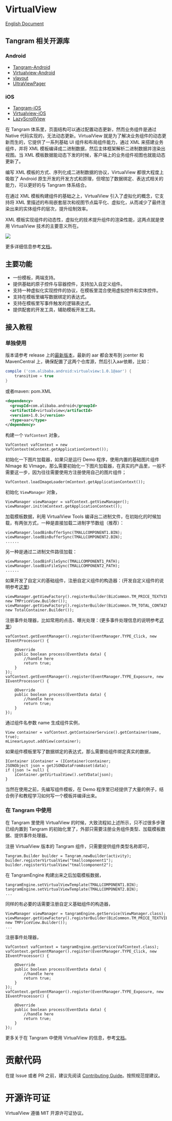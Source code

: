 # VirtualView

[English Document](README.md)

## Tangram 相关开源库

### Android

+ [Tangram-Android](https://github.com/alibaba/Tangram-Android)
+ [Virtualview-Android](https://github.com/alibaba/Virtualview-Android)
+ [vlayout](https://github.com/alibaba/vlayout)
+ [UltraViewPager](https://github.com/alibaba/UltraViewPager)

### iOS

+ [Tangram-iOS](https://github.com/alibaba/Tangram-iOS)
+ [Virtualview-iOS](https://github.com/alibaba/VirtualView-iOS)
+ [LazyScrollView](https://github.com/alibaba/lazyscrollview)

在 Tangram 体系里，页面结构可以通过配置动态更新，然而业务组件是通过 Native 代码实现的，无法动态更新。VirtualView 就是为了解决业务组件的动态更新而生的，它提供了一系列基础 UI 组件和布局组件能力，通过 XML 来搭建业务组件，并将 XML 模板编译成二进制数据，然后主体框架解析二进制数据并渲染出视图。当 XML 模板数据能动态下发的时候，客户端上的业务组件视图也就能动态更新了。

编写 XML 模板的方式、序列化成二进制数据的协议，VirtualView 都很大程度上吸取了 Android 原生开发的开发方式和原理，但增加了数据绑定、表达式相关的能力，可以更好的与 Tangram 体系结合。

在通过 XML 模板构建组件的基础之上，VirtualView 引入了虚拟化的概念，它支持将 XML 里描述的布局嵌套层次和视图节点扁平化、虚拟化，从而减少了最终渲染出来的实体组件的层次，提升绘制效率。

XML 模板实现组件的动态性，虚拟化的技术提升组件的渲染性能，这两点就是使用 VirtualView 技术的主要意义所在。

![](https://github.com/alibaba/VirtualView-iOS/raw/master/README/feature.png)

更多详细信息参考[文档](http://tangram.pingguohe.net/docs/virtualview/about-virtualview)。

## 主要功能

+ 一份模板，两端支持。
+ 提供基础的原子控件与容器控件，支持加入自定义组件。
+ 支持一种虚拟化实现控件的协议，在模板里混合使用虚拟控件和实体控件。
+ 支持在模板里编写数据绑定的表达式。
+ 支持在模板里写事件触发的逻辑表达式。
+ 提供配套的开发工具，辅助模板开发工具。

## 接入教程

### 单独使用

版本请参考 release 上的[最新版本](https://github.com/alibaba/Virtualview-Android/releases)，最新的 aar 都会发布到 jcenter 和 MavenCentral 上，确保配置了这两个仓库源，然后引入aar依赖，比如：

``` gradle
compile ('com.alibaba.android:virtualview:1.0.1@aar') {
	transitive = true
}
```

或者maven:
pom.XML
``` XML
<dependency>
  <groupId>com.alibaba.android</groupId>
  <artifactId>virtualview</artifactId>
  <version>1.0.1</version>
  <type>aar</type>
</dependency>
```

构建一个 `VafContext` 对象，

```
VafContext vafContext = new VafContext(mContext.getApplicationContext());
```
初始化一下图片加载器，如果只是运行 Demo 程序，使用内置的基础图片组件 NImage 和 VImage，那么需要初始化一下图片加载器，在真实的产品里，一般不需要这一步，因为往往需要使用方注册使用自己的图片组件；

```
VafContext.loadImageLoader(mContext.getApplicationContext());
```

初始化 `ViewManager` 对象，

```
ViewManager viewManager = vafContext.getViewManager();
viewManager.init(mContext.getApplicationContext());
```

加载模板数据，利用 VirtualView Tools 编译出二进制文件，在初始化的时候加载，有两张方式，一种是直接加载二进制字节数组（推荐）：

```
viewManager.loadBinBufferSync(TMALLCOMPONENT1.BIN);
viewManager.loadBinBufferSync(TMALLCOMPONENT2.BIN);
......
```

另一种是通过二进制文件路径加载：

```
viewManager.loadBinFileSync(TMALLCOMPONENT1_PATH);
viewManager.loadBinFileSync(TMALLCOMPONENT2_PATH);
......
```

如果开发了自定义的基础组件，注册自定义组件的构造器：(开发自定义组件的说明参考[这里](http://tangram.pingguohe.net/docs/android/add-a-custom-element))

```
viewManager.getViewFactory().registerBuilder(BizCommon.TM_PRICE_TEXTVIEW, new TMPriceView.Builder());
viewManager.getViewFactory().registerBuilder(BizCommon.TM_TOTAL_CONTAINER, new TotalContainer.Builder());
```

注册事件处理器，比如常用的点击、曝光处理：(更多事件处理信息的说明参考[这里](http://tangram.pingguohe.net/docs/android/event-handler)）

```
vafContext.getEventManager().register(EventManager.TYPE_Click, new IEventProcessor() {

    @Override
    public boolean process(EventData data) {
        //handle here
        return true;
    }
});
vafContext.getEventManager().register(EventManager.TYPE_Exposure, new IEventProcessor() {

    @Override
    public boolean process(EventData data) {
        //handle here
        return true;
    }
});
```

通过组件名参数 name 生成组件实例，

```
View container = vafContext.getContainerService().getContainer(name, true);
mLinearLayout.addView(container);
```

如果组件模板里写了数据绑定的表达式，那么需要给组件绑定真实的数据，

```
IContainer iContainer = (IContainer)container;
JSONObject json = getJSONDataFromAsset(data);
if (json != null) {
    iContainer.getVirtualView().setVData(json);
}
```

当然在使用之前，先编写组件模板，在 Demo 程序里已经提供了大量的例子，结合例子和教程学习如何写一个模板并编译出来。

### 在 Tangram 中使用

在 Tangram 里使用 VirtualView 的时候，大致流程如上述所示，只不过很多步骤已经内置到 Tangram 的初始化里了，外部只需要注册业务组件类型、加载模板数据、提供事件处理器。

注册 VirtualView 版本的 Tangram 组件，只需要提供组件类型名称即可，

```
Tangram.Builder builder = Tangram.newBuilder(activity);
builder.registerVirtualView("tmallcomponent1");
builder.registerVirtualView("tmallcomponent2");
```

在 TangramEngine 构建出来之后加载模板数据，

```
tangramEngine.setVirtualViewTemplate(TMALLCOMPONENT1.BIN);
tangramEngine.setVirtualViewTemplate(TMALLCOMPONENT2.BIN);
...
```

同样的有必要的话需要注册自定义基础组件的构造器，

```
ViewManager viewManager = tangramEngine.getService(ViewManager.class);
viewManager.getViewFactory().registerBuilder(BizCommon.TM_PRICE_TEXTVIEW, new TMPriceView.Builder());
...
```

注册事件处理器，

```
VafContext vafContext = tangramEngine.getService(VafContext.class);
vafContext.getEventManager().register(EventManager.TYPE_Click, new IEventProcessor() {

    @Override
    public boolean process(EventData data) {
        //handle here
        return true;
    }
});
vafContext.getEventManager().register(EventManager.TYPE_Exposure, new IEventProcessor() {

    @Override
    public boolean process(EventData data) {
        //handle here
        return true;
    }
});
```

更多关于在 Tangram 中使用 VirtualView 的信息，参考[文档](http://tangram.pingguohe.net/docs/android/use-virtualview-in-tangram)。


# 贡献代码

在提 Issue 或者 PR 之前，建议先阅读 [Contributing Guide](CONTRIBUTING.md)。按照规范提建议。

# 开源许可证

VirtualView 遵循 MIT 开源许可证协议。
